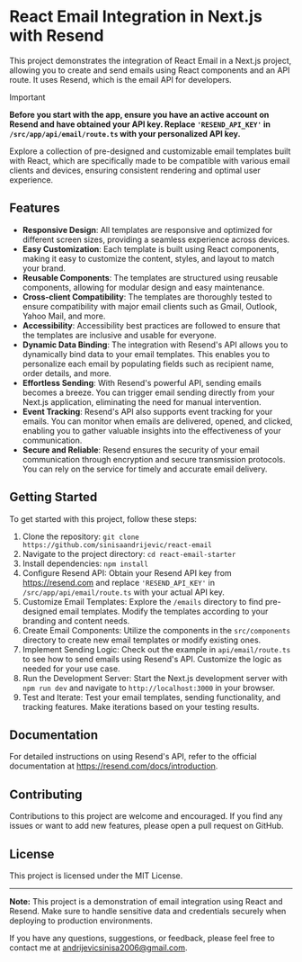 # React Email Integration in Next.js with Resend

This project demonstrates the integration of React Email in a Next.js project, allowing you to create and send emails using React components and an API route. It uses Resend, which is the email API for developers.

> [!IMPORTANT]
> **Before you start with the app, ensure you have an active account on Resend and have obtained your API key. Replace `'RESEND_API_KEY'` in `/src/app/api/email/route.ts` with your personalized API key.**

Explore a collection of pre-designed and customizable email templates built with React, which are specifically made to be compatible with various email clients and devices, ensuring consistent rendering and optimal user experience.

## Features

- **Responsive Design**: All templates are responsive and optimized for different screen sizes, providing a seamless experience across devices.
- **Easy Customization**: Each template is built using React components, making it easy to customize the content, styles, and layout to match your brand.
- **Reusable Components**: The templates are structured using reusable components, allowing for modular design and easy maintenance.
- **Cross-client Compatibility**: The templates are thoroughly tested to ensure compatibility with major email clients such as Gmail, Outlook, Yahoo Mail, and more.
- **Accessibility**: Accessibility best practices are followed to ensure that the templates are inclusive and usable for everyone.
- **Dynamic Data Binding**: The integration with Resend's API allows you to dynamically bind data to your email templates. This enables you to personalize each email by populating fields such as recipient name, order details, and more.
- **Effortless Sending**: With Resend's powerful API, sending emails becomes a breeze. You can trigger email sending directly from your Next.js application, eliminating the need for manual intervention.
- **Event Tracking**: Resend's API also supports event tracking for your emails. You can monitor when emails are delivered, opened, and clicked, enabling you to gather valuable insights into the effectiveness of your communication.
- **Secure and Reliable**: Resend ensures the security of your email communication through encryption and secure transmission protocols. You can rely on the service for timely and accurate email delivery.

## Getting Started

To get started with this project, follow these steps:

1. Clone the repository: `git clone https://github.com/sinisaandrijevic/react-email`
2. Navigate to the project directory: `cd react-email-starter`
3. Install dependencies: `npm install`
4. Configure Resend API: Obtain your Resend API key from https://resend.com and replace `'RESEND_API_KEY'` in `/src/app/api/email/route.ts` with your actual API key.
5. Customize Email Templates: Explore the `/emails` directory to find pre-designed email templates. Modify the templates according to your branding and content needs.
6. Create Email Components: Utilize the components in the `src/components` directory to create new email templates or modify existing ones.
7. Implement Sending Logic: Check out the example in `api/email/route.ts` to see how to send emails using Resend's API. Customize the logic as needed for your use case.
8. Run the Development Server: Start the Next.js development server with `npm run dev` and navigate to `http://localhost:3000` in your browser.
9. Test and Iterate: Test your email templates, sending functionality, and tracking features. Make iterations based on your testing results.

## Documentation

For detailed instructions on using Resend's API, refer to the official documentation at https://resend.com/docs/introduction.

## Contributing

Contributions to this project are welcome and encouraged. If you find any issues or want to add new features, please open a pull request on GitHub.

## License

This project is licensed under the MIT License.

---

**Note:** This project is a demonstration of email integration using React and Resend. Make sure to handle sensitive data and credentials securely when deploying to production environments.

If you have any questions, suggestions, or feedback, please feel free to contact me at andrijevicsinisa2006@gmail.com.
